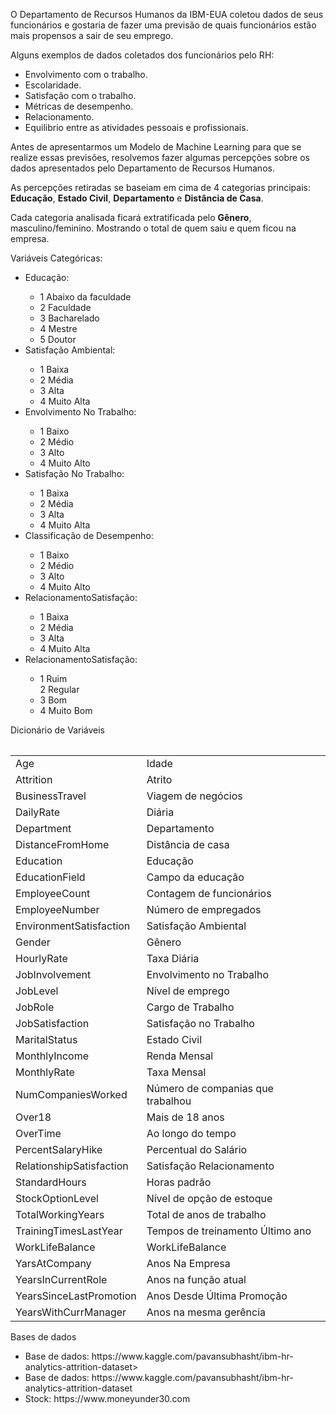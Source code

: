 <p>O Departamento de Recursos Humanos da IBM-EUA coletou dados de seus funcionários e gostaria de  fazer uma previsão de quais funcionários estão mais propensos a sair de seu emprego.
</p>
<p>Alguns exemplos de dados coletados dos funcionários pelo RH:</p>
<ul>
  <li>Envolvimento com o trabalho.</li>
  <li>Escolaridade.</li>
  <li>Satisfação com o trabalho.</li>
  <li>Métricas de desempenho.</li>
  <li>Relacionamento.</li>
  <li>Equilibrio entre as atividades pessoais e profissionais.</li>
</ul>
<p>Antes de apresentarmos um Modelo de Machine Learning para que se realize essas previsões, resolvemos fazer algumas percepções sobre os dados apresentados pelo Departamento de Recursos Humanos.</p>
<p>As percepções retiradas se baseiam em cima de 4 categorias principais: <b>Educação</b>, <b>Estado Civil</b>, <b>Departamento</b> e <b>Distância de Casa</b>.</p>
<p>Cada categoria analisada ficará extratificada pelo <b>Gênero</b>, masculino/feminino. Mostrando o total de quem saiu e quem ficou na empresa.</p>
<p>Variáveis Categóricas:</p>
<ul>
  <li>Educação:</li>
    <ul>
      <li>1 Abaixo da faculdade</li>
      <li>2 Faculdade</li>
      <li>3 Bacharelado</li>
      <li>4 Mestre</li>
      <li>5 Doutor</li>
    </ul>
  <li>Satisfação Ambiental:</li>
    <ul>    
      <li>1 Baixa</li>
      <li>2 Média</li>
      <li>3 Alta</li>
      <li>4 Muito Alta</li>
    </ul>
  <li>Envolvimento No Trabalho:</li>
    <ul>    
      <li>1 Baixo</li>
      <li>2 Médio</li>
      <li>3 Alto</li>
      <li>4 Muito Alto</li>
    </ul> 
  <li>Satisfação No Trabalho:</li>
    <ul>    
      <li>1 Baixa</li>
      <li>2 Média</li>
      <li>3 Alta</li>
      <li>4 Muito Alta</li>
    </ul>
  <li>Classificação de Desempenho:</li>
    <ul>    
      <li>1 Baixo</li>
      <li>2 Médio</li>
      <li>3 Alto</li>
      <li>4 Muito Alto</li>
    </ul>
  <li>RelacionamentoSatisfação:</li>
    <ul>    
      <li>1 Baixa</li>
      <li>2 Média</li>
      <li>3 Alta</li>
      <li>4 Muito Alta</li>
    </ul>
  <li>RelacionamentoSatisfação:</li>
    <ul>    
      <li>1 Ruim
      </li>2 Regular
      <li>3 Bom</li>
      <li>4 Muito Bom</li>
    </ul>
</ul>
<p>Dicionário de Variáveis</p>
<table>
  <tr>
    <table>
      <tr><td>Age</td><td>Idade</td></tr>
      <tr><td>Attrition</td><td>Atrito</td></tr>
      <tr><td>BusinessTravel</td><td>Viagem de negócios</td></tr>
      <tr><td>DailyRate</td><td>Diária</td></tr>
      <tr><td>Department</td><td>Departamento</td></tr>
      <tr><td>DistanceFromHome</td><td>Distância de casa</td></tr>
      <tr><td>Education</td><td>Educação</td></tr>
      <tr><td>EducationField</td><td>Campo da educação</td></tr>
      <tr><td>EmployeeCount</td><td>Contagem de funcionários</td></tr>
      <tr><td>EmployeeNumber</td><td>Número de empregados</td></tr>
      <tr><td>EnvironmentSatisfaction</td><td>Satisfação Ambiental</td></tr>
      <tr><td>Gender</td><td>Gênero</td></tr>
      <tr><td>HourlyRate</td><td>Taxa Diária</td></tr>
      <tr><td>JobInvolvement</td><td>Envolvimento no Trabalho</td></tr>
      <tr><td>JobLevel</td><td>Nível de emprego</td></tr>
      <tr><td>JobRole</td><td>Cargo de Trabalho</td></tr>
      <tr><td>JobSatisfaction</td><td>Satisfação no Trabalho</td></tr>
      <tr><td>MaritalStatus</td><td>Estado Civil</td></tr>
      <tr><td>MonthlyIncome</td><td>Renda Mensal</td></tr>
      <tr><td>MonthlyRate</td><td>Taxa Mensal</td></tr>
      <tr><td>NumCompaniesWorked</td><td>Número de companias que trabalhou</td></tr>
      <tr><td>Over18</td><td>Mais de 18 anos</td></tr>
      <tr><td>OverTime</td><td>Ao longo do tempo</td></tr>
      <tr><td>PercentSalaryHike</td><td>Percentual do Salário</td></tr>
      <tr><td>RelationshipSatisfaction</td><td>Satisfação Relacionamento</td></tr>
      <tr><td>StandardHours</td><td>Horas padrão</td></tr>
      <tr><td>StockOptionLevel</td><td>Nível de opção de estoque</td></tr>
      <tr><td>TotalWorkingYears</td><td>Total de anos de trabalho</td></tr>
      <tr><td>TrainingTimesLastYear</td><td>Tempos de treinamento Último ano</td></tr>
      <tr><td>WorkLifeBalance</td><td>WorkLifeBalance</td></tr>
      <tr><td>YarsAtCompany</td><td>Anos Na Empresa</td></tr>
      <tr><td>YearsInCurrentRole</td><td>Anos na função atual</td></tr>
      <tr><td>YearsSinceLastPromotion</td><td>Anos Desde Última Promoção</td></tr>
      <tr><td>YearsWithCurrManager</td><td>Anos na mesma gerência</td></tr>
    </table>
  </tr>
</table>
<p>Bases de dados</p>
<ul>
  <li>Base de dados: https://www.kaggle.com/pavansubhasht/ibm-hr-analytics-attrition-dataset></li>
  <li>Base de dados: https://www.kaggle.com/pavansubhasht/ibm-hr-analytics-attrition-dataset</li>
  <li>Stock: https://www.moneyunder30.com</li>
</ul>
